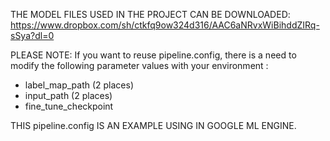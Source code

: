 THE MODEL FILES USED IN THE PROJECT CAN BE DOWNLOADED:
https://www.dropbox.com/sh/ctkfq9ow324d316/AAC6aNRvxWiBihddZIRq-sSya?dl=0

PLEASE NOTE:
If you want to reuse pipeline.config, there is a need to modify the following parameter values with your environment :
- label_map_path (2 places)
- input_path (2 places)
- fine_tune_checkpoint

THIS pipeline.config IS AN EXAMPLE USING IN GOOGLE ML ENGINE.
